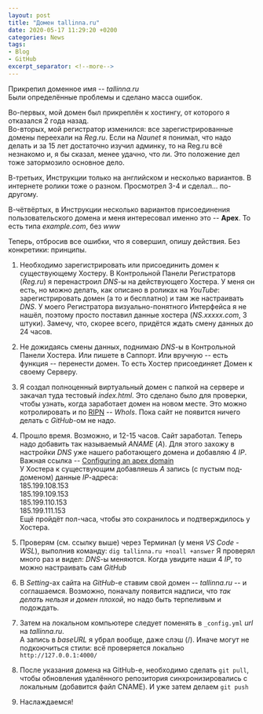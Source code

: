 ```yaml
---
layout: post  
title: "Домен tallinna.ru"  
date: 2020-05-17 11:29:20 +0200
categories: News
tags: 
- Blog
- GitHub
excerpt_separator: <!--more-->
---
```


Прикрепил доменное имя -- *tallinna.ru*  
Были определённые проблемы и сделано масса ошибок.

Во-первых, мой домен был прикреплён к хостингу, от которого я отказался 2 года назад.  
Во-вторых, мой регистратор изменился: все зарегистрированные домены переехали на *Reg.ru*. Если на *Naunet* я понимал, что надо делать и за 15 лет достаточно изучил админку, то на Reg.ru всё незнакомо и, я бы сказал, менее удачно, что ли. Это положение дел тоже затормозило основное дело.  
<!--more-->
В-третьих, Инструкции только на английском и несколько вариантов. В интернете ролики тоже о разном. Просмотрел 3-4 и сделал... по-другому.

В-чётвёртых, в Инструкции несколько вариантов присоединения пользовательского домена и меня интересовал именно это -- **Apex**. То есть типа *example.com*, без *www*

Теперь, отбросив все ошибки, что я совершил, опишу действия. Без конкретики: принципы.

01. Необходимо зарегистрировать или присоединить домен к существующему Хостеру. В Контрольной Панели Регистраторв (*Reg.ru*) я перенастроил *DNS*-ы на действующего Хостера. У меня он есть, но можно делать, как описано в роликах на *YouTube*: зарегистрировать домен (а то и бесплатно) и там же настраивать *DNS*. У моего Регистратора визуально-понятного Интерфейса я не нашёл, поэтому просто поставил данные хостера (*NS.xxxxx.com*, 3 штуки). Замечу, что, скорее всего, придётся ждать смену данных до 24 часов.  

02. Не дожидаясь смены данных, поднимаю *DNS*-ы в Контрольной Панели Хостера. Или пишете в Саппорт. Или вручную -- есть функция -- перенести домен. То есть Хостер присоединяет Домен к своему Серверу.

03. Я создал полноценный виртуальный домен с папкой на сервере и закачал туда тестовый *index.html*. Это сделано было для проверки, чтобы узнать, когда заработает домен на новом месте. Это можно котролировать и по [RIPN](http://www.ripn.su/nic/whois/) -- *WhoIs*. Пока сайт не появится ничего делать с *GitHub*-ом не надо.

04. Прошло время. Возможно, и 12-15 часов. Сайт заработал. Теперь надо добавить так называемый *ANAME* (*A*). Для этого захожу в настройки *DNS* уже нашего работающего домена и добавляю 4 *IP*.  
Важная ссылка -- [Configuring an apex domain](https://help.github.com/en/github/working-with-github-pages/managing-a-custom-domain-for-your-github-pages-site#configuring-an-apex-domain)  
У Хостера к существующим добавляешь *A* запись (с пустым под-доменом) данные *IP*-адреса:  
185.199.108.153  
185.199.109.153  
185.199.110.153  
185.199.111.153  
Ещё пройдёт пол-часа, чтобы это сохранилось и подтверждилось у Хостера.

05. Проверям (см. ссылку выше) через Терминал (у меня *VS Code - WSL*), выполнив команду: `dig tallinna.ru +noall +answer`
Я проверял много раз и видел: *DNS*-ы меняются. Когда увидите наши 4 *IP*, то можно настраивать сам *GitHub*  

06. В *Setting*-ах сайта на *GitHub*-e ставим свой домен -- *tallinna.ru* -- и соглашаемся. Возможно, поначалу появится надписи, что *так делать нельзя и домен плохой*, но надо быть терпеливым и подождать.

07. Затем на локальном компьютере следует поменять в `_config.yml` *url* на *tallinna.ru*.  
А запись в *baseURL* я убрал вообще, даже слэш (/). Иначе могут не подкоючиться стили: всё проверяется локально `http://127.0.0.1:4000/`

08. После указания домена на GitHub-e, необходимо сделать `git pull`, чтобы обновления удалённого репозитория синхронизировались с локальным (добавится файл CNAME). И уже затем делаем `git push`

09. Наслаждаемся!
